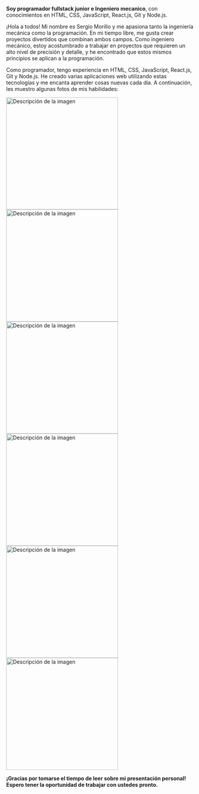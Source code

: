 **Soy programador fullstack junior e Ingeniero mecanico**, con conocimientos en HTML, CSS, JavaScript, React.js, Git y Node.js.

¡Hola a todos! Mi nombre es Sergio Morillo y me apasiona tanto la ingeniería mecánica como la programación. En mi tiempo libre, me gusta crear proyectos divertidos que combinan ambos campos. Como ingeniero mecánico, estoy acostumbrado a trabajar en proyectos que requieren un alto nivel de precisión y detalle, y he encontrado que estos mismos principios se aplican a la programación.

Como programador, tengo experiencia en HTML, CSS, JavaScript, React.js, Git y Node.js. He creado varias aplicaciones web utilizando estas tecnologías y me encanta aprender cosas nuevas cada día. A continuación, les muestro algunas fotos de mis habilidades:

<img src="https://cdn.pixabay.com/photo/2017/08/05/11/16/logo-2582747_960_720.png" alt="Descripción de la imagen" width="300" height="300">
<img src="https://cdn.pixabay.com/photo/2017/08/05/11/16/logo-2582748_960_720.png" alt="Descripción de la imagen" width="300" height="300">
<img src="https://cdn.pixabay.com/photo/2015/04/23/17/41/javascript-736400_960_720.png" alt="Descripción de la imagen" width="300" height="300">
<img src="https://cdn.pixabay.com/photo/2015/04/23/17/41/node-js-736399_960_720.png" alt="Descripción de la imagen" width="300" height="300">
<img src="https://upload.wikimedia.org/wikipedia/commons/thumb/4/47/React.svg/1200px-React.svg.png" alt="Descripción de la imagen" width="300" height="300">
<img src="https://git-scm.com/images/logos/downloads/Git-Icon-1788C.png" alt="Descripción de la imagen" width="300" height="300">


**¡Gracias por tomarse el tiempo de leer sobre mi presentación personal! Espero tener la oportunidad de trabajar con ustedes pronto.**



<!--
**SergioAMT/SergioAMT** is a ✨ _special_ ✨ repository because its `README.md` (this file) appears on your GitHub profile.

Here are some ideas to get you started:

- 🔭 I’m currently working on ...
- 🌱 I’m currently learning ...
- 👯 I’m looking to collaborate on ...
- 🤔 I’m looking for help with ...
- 💬 Ask me about ...
- 📫 How to reach me: ...
- 😄 Pronouns: ...
- ⚡ Fun fact: ...
-->

